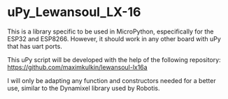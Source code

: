 # uPy_Lewansoul_LX-16
This is a library specific to be used in MicroPython, especifically for the ESP32 and ESP8266. However, it should work in any other board with uPy that has uart ports.

This uPy script will be developed with the help of the following repository: https://github.com/maximkulkin/lewansoul-lx16a

I will only be adapting any function and constructors needed for a better use, similar to the Dynamixel library used by Robotis.

